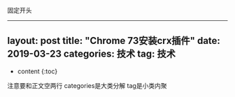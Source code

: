 固定开头

---
layout: post
title:  "Chrome 73安装crx插件"
date:   2019-03-23
categories: 技术
tag: 技术
---

* content
{:toc}



注意要和正文空两行
categories是大类分解
tag是小类内聚